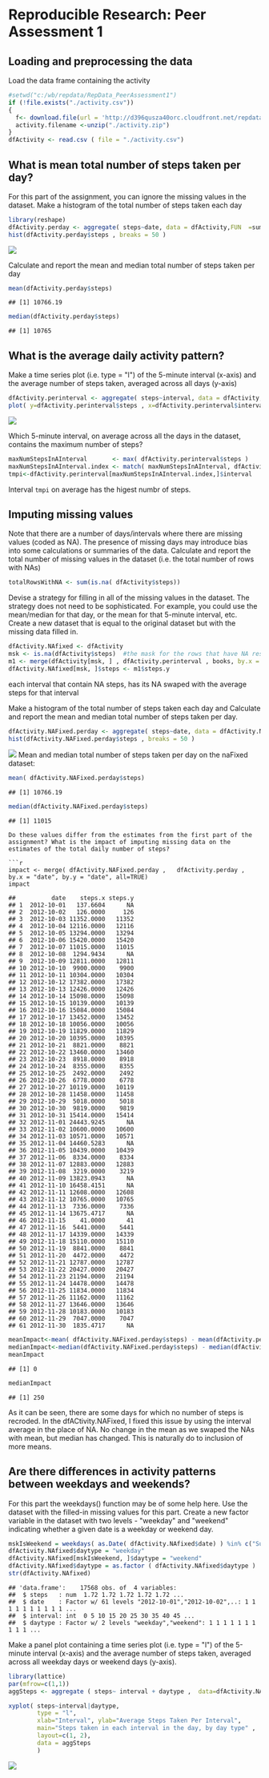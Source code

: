 # Reproducible Research: Peer Assessment 1


## Loading and preprocessing the data
Load the data frame containing the activity

```r
#setwd("c:/wb/repdata/RepData_PeerAssessment1")
if (!file.exists("./activity.csv")) 
{
  f<- download.file(url = 'http://d396qusza40orc.cloudfront.net/repdata%2Fdata%2Factivity.zip' , destfile = "activity.zip") 
  activity.filename <-unzip("./activity.zip")
}
dfActivity <- read.csv ( file = "./activity.csv")
```

## What is mean total number of steps taken per day?
For this part of the assignment, you can ignore the missing values in the dataset.
Make a histogram of the total number of steps taken each day

```r
library(reshape)
dfActivity.perday <- aggregate( steps~date, data = dfActivity,FUN  =sum ) 
hist(dfActivity.perday$steps , breaks = 50 )
```

![](./PA1_template_files/figure-html/unnamed-chunk-1-1.png) 

Calculate and report the mean and median total number of steps taken per day

```r
mean(dfActivity.perday$steps)
```

```
## [1] 10766.19
```

```r
median(dfActivity.perday$steps)
```

```
## [1] 10765
```


## What is the average daily activity pattern?
Make a time series plot (i.e. type = "l") of the 5-minute interval (x-axis) and the average number of steps taken, averaged across all days (y-axis)


```r
dfActivity.perinterval <- aggregate( steps~interval, data = dfActivity,FUN  =mean)
plot( y=dfActivity.perinterval$steps , x=dfActivity.perinterval$interval , type="l",  col="blue")
```

![](./PA1_template_files/figure-html/unnamed-chunk-3-1.png) 

Which 5-minute interval, on average across all the days in the dataset, contains the maximum number of steps?

```r
maxNumStepsInAInterval       <- max( dfActivity.perinterval$steps )
maxNumStepsInAInterval.index <- match( maxNumStepsInAInterval, dfActivity.perinterval$steps)
tmpi<-dfActivity.perinterval[maxNumStepsInAInterval.index,]$interval
```
Interval `tmpi` on average has the higest numbr of steps.



## Imputing missing values
Note that there are a number of days/intervals where there are missing values (coded as NA). The presence of missing days may introduce bias into some calculations or summaries of the data.
Calculate and report the total number of missing values in the dataset (i.e. the total number of rows with NAs)

```r
totalRowsWithNA <- sum(is.na( dfActivity$steps))
```

Devise a strategy for filling in all of the missing values in the dataset. The strategy does not need to be sophisticated. For example, you could use the mean/median for that day, or the mean for that 5-minute interval, etc.
Create a new dataset that is equal to the original dataset but with the missing data filled in.


```r
dfActivity.NAfixed <- dfActivity
msk <- is.na(dfActivity$steps)  #the mask for the rows that have NA result
m1 <- merge(dfActivity[msk, ] , dfActivity.perinterval , books, by.x = "interval", by.y = "interval") #Get the average for the intervals that are NA
dfActivity.NAfixed[msk, ]$steps <- m1$steps.y
```
each interval that contain NA steps, has its NA swaped with the  average steps for that interval


Make a histogram of the total number of steps taken each day and Calculate and report the mean and median total number of steps taken per day. 

```r
dfActivity.NAFixed.perday <- aggregate( steps~date, data = dfActivity.NAfixed ,FUN  =sum)
hist(dfActivity.NAFixed.perday$steps , breaks = 50 )
```

![](./PA1_template_files/figure-html/unnamed-chunk-7-1.png) 
Mean and median total number of steps taken per day on the naFixed dataset:

```r
mean( dfActivity.NAFixed.perday$steps)
```

```
## [1] 10766.19
```

```r
median(dfActivity.NAFixed.perday$steps)
```

```
## [1] 11015
```

```
Do these values differ from the estimates from the first part of the assignment? What is the impact of imputing missing data on the estimates of the total daily number of steps?

```r
impact <- merge( dfActivity.NAFixed.perday ,   dfActivity.perday ,  by.x = "date", by.y = "date", all=TRUE)
impact
```

```
##          date    steps.x steps.y
## 1  2012-10-01   137.6604      NA
## 2  2012-10-02   126.0000     126
## 3  2012-10-03 11352.0000   11352
## 4  2012-10-04 12116.0000   12116
## 5  2012-10-05 13294.0000   13294
## 6  2012-10-06 15420.0000   15420
## 7  2012-10-07 11015.0000   11015
## 8  2012-10-08  1294.9434      NA
## 9  2012-10-09 12811.0000   12811
## 10 2012-10-10  9900.0000    9900
## 11 2012-10-11 10304.0000   10304
## 12 2012-10-12 17382.0000   17382
## 13 2012-10-13 12426.0000   12426
## 14 2012-10-14 15098.0000   15098
## 15 2012-10-15 10139.0000   10139
## 16 2012-10-16 15084.0000   15084
## 17 2012-10-17 13452.0000   13452
## 18 2012-10-18 10056.0000   10056
## 19 2012-10-19 11829.0000   11829
## 20 2012-10-20 10395.0000   10395
## 21 2012-10-21  8821.0000    8821
## 22 2012-10-22 13460.0000   13460
## 23 2012-10-23  8918.0000    8918
## 24 2012-10-24  8355.0000    8355
## 25 2012-10-25  2492.0000    2492
## 26 2012-10-26  6778.0000    6778
## 27 2012-10-27 10119.0000   10119
## 28 2012-10-28 11458.0000   11458
## 29 2012-10-29  5018.0000    5018
## 30 2012-10-30  9819.0000    9819
## 31 2012-10-31 15414.0000   15414
## 32 2012-11-01 24443.9245      NA
## 33 2012-11-02 10600.0000   10600
## 34 2012-11-03 10571.0000   10571
## 35 2012-11-04 14460.5283      NA
## 36 2012-11-05 10439.0000   10439
## 37 2012-11-06  8334.0000    8334
## 38 2012-11-07 12883.0000   12883
## 39 2012-11-08  3219.0000    3219
## 40 2012-11-09 13823.0943      NA
## 41 2012-11-10 16458.4151      NA
## 42 2012-11-11 12608.0000   12608
## 43 2012-11-12 10765.0000   10765
## 44 2012-11-13  7336.0000    7336
## 45 2012-11-14 13675.4717      NA
## 46 2012-11-15    41.0000      41
## 47 2012-11-16  5441.0000    5441
## 48 2012-11-17 14339.0000   14339
## 49 2012-11-18 15110.0000   15110
## 50 2012-11-19  8841.0000    8841
## 51 2012-11-20  4472.0000    4472
## 52 2012-11-21 12787.0000   12787
## 53 2012-11-22 20427.0000   20427
## 54 2012-11-23 21194.0000   21194
## 55 2012-11-24 14478.0000   14478
## 56 2012-11-25 11834.0000   11834
## 57 2012-11-26 11162.0000   11162
## 58 2012-11-27 13646.0000   13646
## 59 2012-11-28 10183.0000   10183
## 60 2012-11-29  7047.0000    7047
## 61 2012-11-30  1835.4717      NA
```

```r
meanImpact<-mean( dfActivity.NAFixed.perday$steps) - mean(dfActivity.perday$steps)
medianImpact<-median(dfActivity.NAFixed.perday$steps) - median(dfActivity.perday$steps)
meanImpact
```

```
## [1] 0
```

```r
medianImpact
```

```
## [1] 250
```

As it can be seen, there are some days for which no number of steps is recroded. In the dfACtivity.NAFixed, I fixed this issue by using the interval average in the place of NA. No change in the mean as we swaped the NAs with mean, but median has changed. This is naturally  do to inclusion of more means. 


## Are there differences in activity patterns between weekdays and weekends?
For this part the weekdays() function may be of some help here. Use the dataset with the filled-in missing values for this part.
Create a new factor variable in the dataset with two levels - "weekday" and "weekend" indicating whether a given date is a weekday or weekend day.

```r
mskIsWeekend = weekdays( as.Date( dfActivity.NAfixed$date) ) %in% c("Sunday" , "Saturday" )  
dfActivity.NAfixed$daytype = "weekday"
dfActivity.NAfixed[mskIsWeekend, ]$daytype = "weekend"
dfActivity.NAfixed$daytype = as.factor ( dfActivity.NAfixed$daytype )
str(dfActivity.NAfixed)
```

```
## 'data.frame':	17568 obs. of  4 variables:
##  $ steps   : num  1.72 1.72 1.72 1.72 1.72 ...
##  $ date    : Factor w/ 61 levels "2012-10-01","2012-10-02",..: 1 1 1 1 1 1 1 1 1 1 ...
##  $ interval: int  0 5 10 15 20 25 30 35 40 45 ...
##  $ daytype : Factor w/ 2 levels "weekday","weekend": 1 1 1 1 1 1 1 1 1 1 ...
```


Make a panel plot containing a time series plot (i.e. type = "l") of the 5-minute interval (x-axis) and the average number of steps taken, averaged across all weekday days or weekend days (y-axis).


```r
library(lattice)
par(mfrow=c(1,1))
aggSteps <- aggregate ( steps~ interval + daytype ,  data=dfActivity.NAfixed , FUN=mean)

xyplot( steps~interval|daytype, 
        type = "l",
        xlab="Interval", ylab="Average Steps Taken Per Interval", 
        main="Steps taken in each interval in the day, by day type" , 
        layout=c(1, 2),
        data = aggSteps 
        )
```

![](./PA1_template_files/figure-html/unnamed-chunk-11-1.png) 



